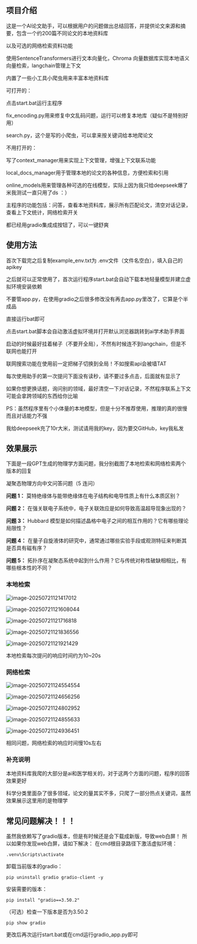 ## 项目介绍

这是一个AI论文助手，可以根据用户的问题做出总结回答，并提供论文来源和摘要，包含一个约200篇不同论文的本地资料库

以及可选的网络检索资料功能

使用SentenceTransformers进行文本向量化，Chroma 向量数据库实现本地语义向量检索，langchain管理上下文



内置了一些小工具小爬虫用来丰富本地资料库

可打开的：

点击start.bat运行主程序

fix_encoding.py用来修复中文乱码问题，运行可以修复本地库（疑似不是特别好用）

search.py，这个是写的小爬虫，可以拿来按关键词给本地爬论文



不用打开的：

写了context_manager用来实现上下文管理，增强上下文联系功能

local_docs_manager用于管理本地的论文的各种信息，方便检索和引用

online_models用来管理各种可选的在线模型，实际上因为我只给deepseek爆了米我测试一直只用了ds ：）



主程序的功能包括：问答，查看本地资料库，展示所有匹配论文，清空对话记录，查看上下文统计，网络检索开关

都已经用gradio集成成按钮了，可以一键舒爽

## 使用方法

首次下载完之后复制example_env.txt为 .env文件（文件名空白），填入自己的apikey

之后就可以正常使用了，首次运行程序start.bat会自动下载本地轻量模型并建立虚拟环境安装依赖

不要管app.py，在使用gradio之后很多修改没有再去app.py里改了，它算是个半成品

直接运行bat即可

点击start.bat脚本会自动激活虚拟环境并打开默认浏览器跳转到ai学术助手界面

启动的时候最好挂着梯子（不要开全局），不然有时候连不到langchain，但是不联网也能打开

联网搜索功能在使用前一定把梯子切换到全局！不如搜索api会被墙TAT

每次使用助手的第一次提问下面没有读秒，请不要过多点击，后面就有显示了

如果你想更换话题，询问别的领域，最好清空一下对话记录，不然程序联系上下文可能会拿跨领域的东西给你比喻



PS：虽然程序里有个小体量的本地模型，但是十分不推荐使用，推理的真的很慢而且对话能力不强

我给deepseek充了10r大米，测试请用我的key，因为要交GitHub，key我私发

## 效果展示

下面是一段GPT生成的物理学方面问题，我分别截图了本地检索和网络检索两个版本的回复

凝聚态物理方向中文问答问题（5 连问）

**问题 1：**
 莫特绝缘体与能带绝缘体在电子结构和电导性质上有什么本质区别？

**问题 2：**
 在强关联电子系统中，电子关联效应是如何导致高温超导现象出现的？

**问题 3：**
 Hubbard 模型是如何描述晶格中电子之间的相互作用的？它有哪些理论局限性？

**问题 4：**
 在量子自旋液体的研究中，通常通过哪些实验手段或观测特征来判断其是否具有磁有序？

**问题 5：**
 拓扑序在凝聚态系统中起到什么作用？它与传统对称性破缺相相比，有哪些根本性的不同？

### 本地检索

![image-20250721121417012](./readme.assets/image-20250721121417012.png)

![image-20250721121608044](./readme.assets/image-20250721121608044.png)

![image-20250721121716818](./readme.assets/image-20250721121716818.png)

![image-20250721121836556](./readme.assets/image-20250721121836556.png)

![image-20250721121921429](./readme.assets/image-20250721121921429.png)

本地检索每次提问的响应时间约为10~20s

### 网络检索

![image-20250721124554554](./readme.assets/image-20250721124554554.png)

![image-20250721124656256](./readme.assets/image-20250721124656256.png)

![image-20250721124802952](./readme.assets/image-20250721124802952.png)

![image-20250721124855633](./readme.assets/image-20250721124855633.png)

![image-20250721124936451](./readme.assets/image-20250721124936451.png)

相同问题，网络检索的响应时间慢10s左右

### 补充说明

本地资料库我爬的大部分是ai和医学相关的，对于这两个方面的问题，程序的回答效果更好

科学分类里面杂了很多领域，论文的量其实不多，只爬了一部分热点关键词，虽然效果展示这里用的是物理学

## 常见问题解决！！！

虽然我依赖写了gradio版本，但是有时候还是会下载成新版，导致web白屏！
所以如果你发现web白屏，请如下解决：
在cmd根目录路径下激活虚拟环境：

```
.venv\Scripts\activate
```

卸载当前版本的gradio：

```
pip uninstall gradio gradio-client -y
```

安装需要的版本：

```
pip install "gradio==3.50.2"
```

（可选）检查一下版本是否为3.50.2

```
pip show gradio
```

更改后再次运行start.bat或在cmd运行gradio_app.py即可
